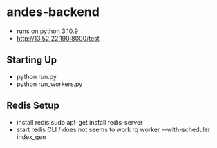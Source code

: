 # andes-backend
- runs on python 3.10.9
- http://13.52.22.190:8000/test


## Starting Up
- python run.py
- python run_workers.py


## Redis Setup
- install redis
    sudo apt-get install redis-server
- start redis CLI / does not seems to work
    rq worker --with-scheduler index_gen